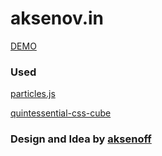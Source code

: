 # aksenov.in
[DEMO](https://yongmink.github.io/aksenov.in/)

### Used

[particles.js](https://github.com/VincentGarreau/particles.js/)

[quintessential-css-cube](https://github.com/zachstronaut/quintessential-css-cube/)


### Design and Idea by [aksenoff](https://github.com/aksenoff)
